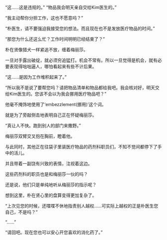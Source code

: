 “这……这是违规的。”
“物品我会明天亲自交给Kim医生的。”

“我主动帮你分担工作，这也不愿意吗？”

“朴医生，请不要强迫我接受您的想法。而且现在也不是发放医疗物品的时间。”

“那您为什么还这么忙？工作时间明明已经结束了？”

朴在贤像猎犬一样紧追不放，缠着梅丽莎。

一旦对手露出破绽，就必须穷追猛打。机会不常有。所以一旦觉得是机会，就有必要表现得咄咄逼人，哪怕看起来有些不计后果。

“这……是因为工作堆积起来了。”

“所以我不是说了要帮您吗？请把物品清单和物品都给我吧。我会核对好，明天交给Kim医生的。您该不会以为我会挪用医疗物品吧？”

他毫不掩饰地使用了‘embezzlement(挪用)’这个词。

就是为了旁敲侧击地表明自己正在怀疑梅丽莎。

“真让人不快。跑到别人的部门来撒野。”

梅丽莎双臂交叉抱在胸前，瞪着他。

与此同时，其他正在往袋子里装医疗物品的药剂科职员们，不知不觉间都停下了手中的活儿。

并且带着一副饶有兴致的表情，注视着这边。

这些药剂科的职员也是和梅丽莎一伙的吗？

还是说，他们只是单纯地听从梅丽莎的指示呢？

想到这里，朴在贤心里的盘算变得更加复杂了。

“上次见您的时候，还喋喋不休地指责别人越权……可实际上越权的正是朴医生您自己，不是吗？”

“……”

“请回吧。现在您也可以安心开您喜欢的消化药了。”